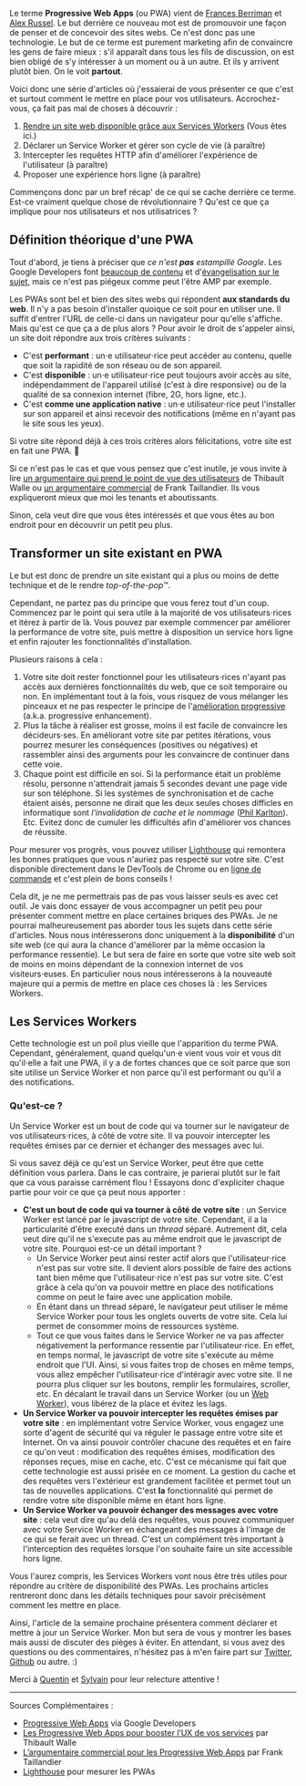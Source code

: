 Le terme **Progressive Web Apps** (ou PWA) vient de [Frances Berriman](https://fberriman.com/2017/06/26/naming-progressive-web-apps/) et [Alex Russel](https://infrequently.org/2015/06/progressive-apps-escaping-tabs-without-losing-our-soul/). Le but derrière ce nouveau mot est de promouvoir une façon de penser et de concevoir des sites webs. Ce n'est donc pas une technologie. Le but de ce terme est purement marketing afin de convaincre les gens de faire mieux&nbsp;: s'il apparaît dans tous les fils de discussion, on est bien obligé de s'y intéresser à un moment ou à un autre. Et ils y arrivent plutôt bien. On le voit **partout**.

Voici donc une série d'articles où j'essaierai de vous présenter ce que c'est et surtout comment le mettre en place pour vos utilisateurs. Accrochez-vous, ça fait pas mal de choses à découvrir&nbsp;:
1. <a href="/fiches-techniques/pwa-rendre-un-site-web-disponible-grace-aux-services-workers/">Rendre un site web disponible grâce aux Services Workers</a> (Vous êtes ici.)
2. Déclarer un Service Worker et gérer son cycle de vie (à paraître)
3. Intercepter les requêtes HTTP afin d'améliorer l'expérience de l'utilisateur (à paraître)
4. Proposer une expérience hors ligne (à paraître)

Commençons donc par un bref récap' de ce qui se cache derrière ce terme. Est-ce vraiment quelque chose de révolutionnaire&nbsp;? Qu'est ce que ça implique pour nos utilisateurs et nos utilisatrices&nbsp;?

## Définition théorique d'une PWA

Tout d'abord, je tiens à préciser que *ce n'est **pas** estampillé Google*. Les Google Developers font [beaucoup de contenu](https://developers.google.com/web/progressive-web-apps/) et d'[évangelisation sur le sujet](https://events.withgoogle.com/progressive-web-app-dev-summit/), mais ce n'est pas piégeux comme peut l'être AMP par exemple.

Les PWAs sont bel et bien des sites webs qui répondent **aux standards du web**. Il n'y a pas besoin d'installer quoique ce soit pour en utiliser une. Il suffit d'entrer l'URL de celle-ci dans un navigateur pour qu'elle s'affiche. Mais qu'est ce que ça a de plus alors&nbsp;? Pour avoir le droit de s'appeler ainsi, un site doit répondre aux trois critères suivants&nbsp;:

* C'est **performant**&nbsp;: un<span aria-hidden="true">&sdot;e</span> utilisateur<span aria-hidden="true">&sdot;rice</span> peut accéder au contenu, quelle que soit la rapidité de son réseau ou de son appareil.
* C'est **disponible**&nbsp;: un<span aria-hidden="true">&sdot;e</span> utilisateur<span aria-hidden="true">&sdot;rice</span> peut toujours avoir accès au site, indépendamment de l'appareil utilisé (c'est à dire responsive) ou de la qualité de sa connexion internet (fibre, 2G, hors ligne, etc.).
* C'est **comme une application native**&nbsp;: un<span aria-hidden="true">&sdot;e</span> utilisateur<span aria-hidden="true">&sdot;rice</span> peut l'installer sur son appareil et ainsi recevoir des notifications (même en n'ayant pas le site sous les yeux).

Si votre site répond déjà à ces trois critères alors félicitations, votre site est en fait une PWA. 🎉

Si ce n'est pas le cas et que vous pensez que c'est inutile, je vous invite à lire [un argumentaire qui prend le point de vue des utilisateurs](https://blog.clever-age.com/fr/2016/12/29/les-progressive-web-apps-pour-booster-ux/) de Thibault  Walle ou [un argumentaire commercial](https://frank.taillandier.me/2016/08/09/argumentaire-commercial-pour-les-progressive-web-apps/) de Frank Taillandier. Ils vous expliqueront mieux que moi les tenants et aboutissants.

Sinon, cela veut dire que vous êtes intéressés et que vous êtes au bon endroit pour en découvrir un petit peu plus.

## Transformer un site existant en PWA

Le but est donc de prendre un site existant qui a plus ou moins de dette technique et de le rendre *top-of-the-pop*&trade;.

Cependant, ne partez pas du principe que vous ferez tout d'un coup. Commencez par le point qui sera utile à la majorité de vos utilisateurs<span aria-hidden="true">&sdot;rices</span> et itérez à partir de là. Vous pouvez par exemple commencer par améliorer la performance de votre site, puis mettre à disposition un service hors ligne et enfin rajouter les fonctionnalités d'installation.

Plusieurs raisons à cela&nbsp;:
1. Votre site doit rester fonctionnel pour les utilisateurs<span aria-hidden="true">&sdot;rices</span> n'ayant pas accès aux dernières fonctionnalités du web, que ce soit temporaire ou non. En implémentant tout à la fois, vous risquez de vous mélanger les pinceaux et ne pas respecter le principe de l'[amélioration progressive](https://developer.mozilla.org/fr/docs/Glossaire/Am%C3%A9lioration_progressive) (a.k.a. progressive enhancement).
2. Plus la tâche à réaliser est grosse, moins il est facile de convaincre les décideurs<span aria-hidden="true">&sdot;ses</span>. En améliorant votre site par petites itérations, vous pourrez mesurer les conséquences (positives ou négatives) et rassembler ainsi des arguments pour les convaincre de continuer dans cette voie.
3. Chaque point est difficile en soi. Si la performance était un problème résolu, personne n'attendrait jamais 5 secondes devant une page vide sur son téléphone. Si les systèmes de synchronisation et de cache étaient aisés, personne ne dirait que les deux seules choses difficles en informatique sont *l'invalidation de cache et le nommage* ([Phil Karlton](https://martinfowler.com/bliki/TwoHardThings.html)). Etc. Evitez donc de cumuler les difficultés afin d'améliorer vos chances de réussite.

Pour mesurer vos progrès, vous pouvez utiliser [Lighthouse](https://developers.google.com/web/tools/lighthouse/) qui remontera les bonnes pratiques que vous n'auriez pas respecté sur votre site. C'est disponible directement dans le DevTools de Chrome ou en [ligne de commande](https://developers.google.com/web/tools/lighthouse/#cli) et c'est plein de bons conseils&nbsp;!

Cela dit, je ne me permettrais pas de pas vous laisser seuls<span aria-hidden="true">&sdot;es</span> avec cet outil. Je vais donc essayer de vous accompagner un petit peu pour présenter comment mettre en place certaines briques des PWAs. Je ne pourrai malheureusement pas aborder tous les sujets dans cette série d'articles. Nous nous intéresserons donc uniquement à la **disponibilité** d'un site web (ce qui aura la chance d'améliorer par la même occasion la performance ressentie). Le but sera de faire en sorte que votre site web soit de moins en moins dépendant de la connexion internet de vos visiteurs<span aria-hidden="true">&sdot;euses</span>. En particulier nous nous intéresserons à la nouveauté majeure qui a permis de mettre en place ces choses là&nbsp;: les Services Workers.

## Les Services Workers

Cette technologie est un poil plus vieille que l'apparition du terme PWA. Cependant, généralement, quand quelqu'un<span aria-hidden="true">&sdot;e</span> vient vous voir et vous dit qu'il<span aria-hidden="true">&sdot;elle</span> a fait une PWA, il y a de fortes chances que ce soit parce que son site utilise un Service Worker et non parce qu'il est performant ou qu'il a des notifications.

### Qu'est-ce&nbsp;?

Un Service Worker est un bout de code qui va tourner sur le navigateur de vos utilisateurs<span aria-hidden="true">&sdot;rices</span>, à côté de votre site. Il va pouvoir intercepter les requêtes émises par ce dernier et échanger des messages avec lui.

Si vous savez déjà ce qu'est un Service Worker, peut être que cette définition vous parlera. Dans le cas contraire, je parierai plutôt sur le fait que ca vous paraisse carrément flou&nbsp;! Essayons donc d'expliciter chaque partie pour voir ce que ça peut nous apporter&nbsp;:

* **C'est un bout de code qui va tourner à côté de votre site**&nbsp;: un Service Worker est lancé par le javascript de votre site. Cependant, il a la particularité d'être executé dans un *thread* séparé. Autrement dit, cela veut dire qu'il ne s'execute pas au même endroit que le javascript de votre site. Pourquoi est-ce un détail important&nbsp;?
    * Un Service Worker peut ainsi rester actif alors que l'utilisateur<span aria-hidden="true">&sdot;rice</span> n'est pas sur votre site. Il devient alors possible de faire des actions tant bien même que l'utilisateur<span aria-hidden="true">&sdot;rice</span> n'est pas sur votre site. C'est grâce à cela qu'on va pouvoir mettre en place des notifications comme on peut le faire avec une application mobile.
    * En étant dans un thread séparé, le navigateur peut utiliser le même Service Worker pour tous les onglets ouverts de votre site. Cela lui permet de consommer moins de ressources système.
    * Tout ce que vous faites dans le Service Worker ne va pas affecter négativement la performance ressentie par l'utilisateur<span aria-hidden="true">&sdot;rice</span>. En effet, en temps normal, le javascript de votre site s'exécute au même endroit que l'UI. Ainsi, si vous faites trop de choses en même temps, vous allez empêcher l'utilisateur<span aria-hidden="true">&sdot;rice</span> d'intéragir avec votre site. Il ne pourra plus cliquer sur les boutons, remplir les formulaires, scroller, etc. En décalant le travail dans un Service Worker (ou un [Web Worker](https://developer.mozilla.org/fr/docs/Utilisation_des_web_workers)), vous libérez de la place et évitez les lags.
* **Un Service Worker va pouvoir intercepter les requêtes émises par votre site**&nbsp;: en implémentant votre Service Worker, vous engagez une sorte d'agent de sécurité qui va réguler le passage entre votre site et Internet. On va ainsi pouvoir contrôler chacune des requêtes et en faire ce qu'on veut&nbsp;: modification des requêtes émises, modification des réponses reçues, mise en cache, etc. C'est ce mécanisme qui fait que cette technologie est aussi prisée en ce moment. La gestion du cache et des requêtes vers l'extérieur est grandement facilitée et permet tout un tas de nouvelles applications. C'est **la** fonctionnalité qui permet de rendre votre site disponible même en étant hors ligne.
* **Un Service Worker va pouvoir échanger des messages avec votre site**&nbsp;: cela veut dire qu'au delà des requêtes, vous pouvez communiquer avec votre Service Worker en échangeant des messages à l'image de ce qui se ferait avec un thread. C'est un complément très important à l'interception des requêtes lorsque l'on souhaite faire un site accessible hors ligne.

Vous l'aurez compris, les Services Workers vont nous être très utiles pour répondre au critère de disponibilité des PWAs. Les prochains articles rentreront donc dans les détails techniques pour savoir précisément comment les mettre en place.

Ainsi, l'article de la semaine prochaine présentera comment déclarer et mettre à jour un Service Worker. Mon but sera de vous y montrer les bases mais aussi de discuter des pièges à éviter. En attendant, si vous avez des questions ou des commentaires, n'hésitez pas à m'en faire part sur [Twitter](https://twitter.com/JulienPradet), [Github](https://github.com/JulienPradet/blog-posts) ou autre. :)

Merci à [Quentin](https://quentin.pradet.me/blog/) et [Sylvain](https://twitter.com/hihuz) pour leur relecture attentive&nbsp;!

---

Sources Complémentaires :
* [Progressive Web Apps](https://developers.google.com/web/progressive-web-apps/) via Google Developers
* [Les Progressive Web Apps pour booster l’UX de vos services](https://blog.clever-age.com/fr/2016/12/29/les-progressive-web-apps-pour-booster-ux/) par Thibault  Walle
* [L’argumentaire commercial pour les Progressive Web Apps](https://frank.taillandier.me/2016/08/09/argumentaire-commercial-pour-les-progressive-web-apps/) par Frank Taillandier
* [Lighthouse](https://developers.google.com/web/tools/lighthouse/) pour mesurer les PWAs